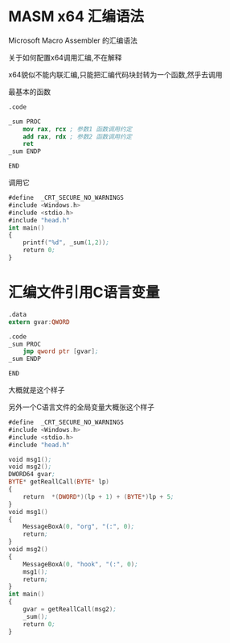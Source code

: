 # MASM x64 汇编语法

Microsoft Macro Assembler 的汇编语法

关于如何配置x64调用汇编,不在解释

x64貌似不能内联汇编,只能把汇编代码块封转为一个函数,然乎去调用

最基本的函数

```nasm
.code

_sum PROC
    mov rax, rcx ; 参数1 函数调用约定
    add rax, rdx ; 参数2 函数调用约定
    ret
_sum ENDP

END
```

调用它

```nasm
#define  _CRT_SECURE_NO_WARNINGS
#include <Windows.h>
#include <stdio.h>
#include "head.h"
int main()
{   
	printf("%d", _sum(1,2));
	return 0;
}
```



# 汇编文件引用C语言变量

```nasm
.data
extern gvar:QWORD

.code
_sum PROC
    jmp qword ptr [gvar];
_sum ENDP

END
```

大概就是这个样子

另外一个C语言文件的全局变量大概张这个样子

```nasm
#define  _CRT_SECURE_NO_WARNINGS
#include <Windows.h>
#include <stdio.h>
#include "head.h"

void msg1();
void msg2();
DWORD64 gvar;
BYTE* getReallCall(BYTE* lp)
{
	return  *(DWORD*)(lp + 1) + (BYTE*)lp + 5;
}
void msg1()
{
	MessageBoxA(0, "org", "(:", 0);
	return;
}
void msg2()
{
	MessageBoxA(0, "hook", "(:", 0);
	msg1();
	return;
}
int main()
{
	gvar = getReallCall(msg2);
	_sum();
	return 0;
}
```